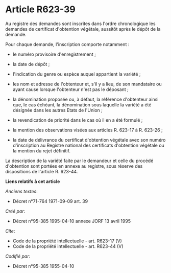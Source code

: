 # Article R623-39

Au registre des demandes sont inscrites dans l'ordre chronologique les demandes de certificat d'obtention végétale, aussitôt
après le dépôt de la demande. 

Pour chaque demande, l'inscription comporte notamment :

- le numéro provisoire d'enregistrement ;

- la date de dépôt ;

- l'indication du genre ou espèce auquel appartient la variété ;

- les nom et adresse de l'obtenteur et, s'il y a lieu, de son mandataire ou ayant cause lorsque l'obtenteur n'est pas le
déposant ;

- la dénomination proposée ou, à défaut, la référence d'obtenteur ainsi que, le cas échéant, la dénomination sous laquelle la
variété a été désignée dans les autres Etats de l'Union ;

- la revendication de priorité dans le cas où il en a été formulé ;

- la mention des observations visées aux articles R. 623-17 à R. 623-26 ;

- la date de délivrance du certificat d'obtention végétale avec son numéro d'inscription au Registre national des certificats
d'obtention végétale ou la mention du rejet définitif. 

La description de la variété faite par le demandeur et celle du procédé d'obtention sont portées en annexe au registre, sous
réserve des dispositions de l'article R. 623-44.

**Liens relatifs à cet article**

_Anciens textes_:

  - Décret n°71-764 1971-09-09 art. 39

_Créé par_:

  - Décret n°95-385 1995-04-10 annexe JORF 13 avril 1995

_Cite_:

  - Code de la propriété intellectuelle - art. R623-17 (V)
  - Code de la propriété intellectuelle - art. R623-44 (V)

_Codifié par_:

  - Décret n°95-385 1955-04-10
